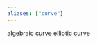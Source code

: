 ```yaml
---
aliases: ["curve"]
---
```


[algebraic curve](algebraic%20curve.md)
[elliptic curve](elliptic%20curve.md)